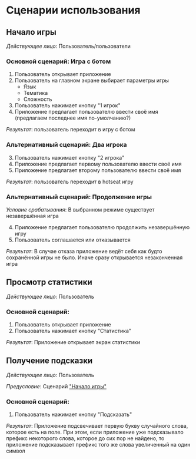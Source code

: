 # Сценарии использования

## Начало игры
_Действующее лицо_: Пользователь/пользователи

### Основной сценарий: Игра с ботом

1. Пользователь открывает приложение
2. Пользователь на главном экране выбирает параметры игры
    - Язык
    - Тематика
    - Сложность
3. Пользователь нажимает кнопку "1 игрок"
4. Приложение предлагает пользователю ввести своё имя (предлагаем последнее имя по-умолчанию?)

_Результат_: пользователь переходит в игру с ботом

### Альтернативный сценарий: Два игрока

3. Пользователь нажимает кнопку "2 игрока"
4. Приложение предлагает первому пользователю ввести своё имя
5. Приложение предлагает второму пользователю ввести своё имя

_Результат_: пользователь переходит в hotseat игру

### Альтернативный сценарий: Продолжение игры

_Условие срабатывания_: В выбранном режиме существует незавершённая игра

4. Приложение предлагает пользователю продолжить незавершённую игру
5. Пользователь соглашается или отказывается

_Результат_: В случае отказа приложение ведёт себя как будто сохранённой игры не было. Иначе сразу открывается незаконченная игра

## Просмотр статистики
_Действующее лицо_: Пользователь

### Основной сценарий:
1. Пользователь открывает приложение
2. Пользователь нажимает кнопку "Статистика"

_Результат_: Приложение открывает экран статистики

## Получение подсказки
_Действующее лицо_: Пользователь

_Предусловие_: Сценарий ["Начало игры"](##Начало%20игры)

### Основной сценарий:

1. Пользователь нажимает кнопку "Подсказать"

_Результат_: Приложение подсвечивает первую букву случайного слова, которое есть на поле. При этом, если приложение уже подсказывало префикс некоторого слова, которое до сих пор не найдено, то приложение подсказывает префикс того же слова увеличенный на один символ